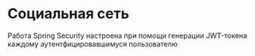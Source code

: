 # Социальная сеть
Работа Spring Security настроена при помощи генерации JWT-токена каждому аутентфицировавшимуся пользователю
